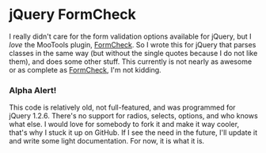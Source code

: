jQuery FormCheck
================

I really didn't care for the form validation options available for jQuery, but I *love* the MooTools plugin, [FormCheck].  So I wrote this for jQuery that parses classes in the same way (but without the single quotes because I do not like them), and does some other stuff.  This currently is not nearly as awesome or as complete as [FormCheck], I'm not kidding.

### Alpha Alert!

This code is relatively old, not full-featured, and was programmed for jQuery 1.2.6.  There's no support for radios, selects, options, and who knows what else.  I would love for somebody to fork it and make it way cooler, that's why I stuck it up on GitHub.  If I see the need in the future, I'll update it and write some light documentation.  For now, it is what it is.


[FormCheck]: http://mootools.floor.ch/docs/formcheck/files/formcheck-js.html
